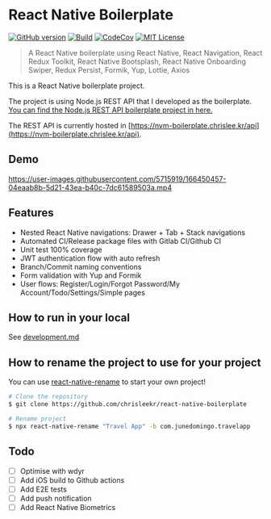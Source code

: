 # React Native Boilerplate

[![GitHub version](https://img.shields.io/github/package-json/v/chrisleekr/react-native-boilerplate)](https://github.com/chrisleekr/react-native-boilerplate/releases)
[![Build](https://github.com/chrisleekr/react-native-boilerplate/workflows/Push/badge.svg)](https://github.com/chrisleekr/react-native-boilerplate/actions?query=workflow%3APush)
[![CodeCov](https://codecov.io/gh/chrisleekr/react-native-boilerplate/branch/main/graph/badge.svg)](https://codecov.io/gh/chrisleekr/react-native-boilerplate)
[![MIT License](https://img.shields.io/github/license/chrisleekr/react-native-boilerplate)](https://github.com/chrisleekr/react-native-boilerplate/blob/main/LICENSE)

> A React Native boilerplate using React Native, React Navigation, React Redux Toolkit, React Native Bootsplash, React Native Onboarding Swiper, Redux Persist, Formik, Yup, Lottie, Axios

This is a React Native boilerplate project.

The project is using Node.js REST API that I developed as the boilerplate. [You can find the Node.js REST API boilerplate project in here.](https://github.com/chrisleekr/nodejs-vuejs-mysql-boilerplate)

The REST API is currently hosted in [https://nvm-boilerplate.chrislee.kr/api](https://nvm-boilerplate.chrislee.kr/api).

## Demo

https://user-images.githubusercontent.com/5715919/166450457-04eaab8b-5d21-43ea-b40c-7dc61589503a.mp4

## Features

- Nested React Native navigations: Drawer + Tab + Stack navigations
- Automated CI/Release package files with Gitlab CI/Github CI
- Unit test 100% coverage
- JWT authentication flow with auto refresh
- Branch/Commit naming conventions
- Form validation with Yup and Formik
- User flows: Register/Login/Forgot Password/My Account/Todo/Settings/Simple pages

## How to run in your local

See [development.md](https://github.com/chrisleekr/react-native-boilerplate/blob/main/DEVELOPMENT.md#getting-started)

## How to rename the project to use for your project

You can use [react-native-rename](https://www.npmjs.com/package/react-native-rename) to start your own project!

```bash
# Clone the repository
$ git clone https://github.com/chrisleekr/react-native-boilerplate

# Rename project
$ npx react-native-rename "Travel App" -b com.junedomingo.travelapp
```

## Todo

- [ ] Optimise with wdyr
- [ ] Add iOS build to Github actions
- [ ] Add E2E tests
- [ ] Add push notification
- [ ] Add React Native Biometrics
